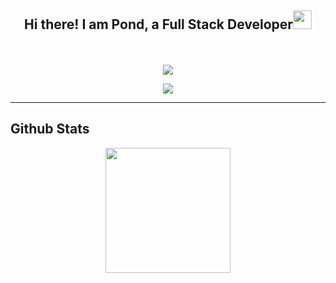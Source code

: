 <h2 align="center">
    Hi there! I am <strong>Pond</strong>, a Full Stack Developer<img src="https://raw.githubusercontent.com/MartinHeinz/MartinHeinz/master/wave.gif" width="30px">
</h2>
<p align="center">
<br>
<br>
<a href="https://discord.com/users/421249349469732874">
        <img src="https://lanyard-profile-readme.vercel.app/api/421249349469732874?idleMessage=%22May%20The%20Code%20Be%20With%20you%22&borderRadius=25px&theme=light&bg=FFFFFF" />
    </a>
</p>
<p align="center">
    <a href="https://skillicons.dev">
    <img src="https://skillicons.dev/icons?i=pr,java,js,html,mysql,nodejs,php,vscode,bots,discord,discordjs,eclipse,express,flask,python,nextjs,sqlite,react&perline=9" />
  </a>
</p>
<hr/>
<h2 align="left">
    Github Stats
</h2>
<p align="center">
   <img height="200px" src="https://github-readme-stats-theta-olive-40.vercel.app/api?username=pond7897&show_icons=true&count_private=true&bg_color=white" />
</p>







